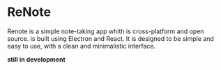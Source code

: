 # ReNote
Renote is a simple note-taking app whith is cross-platform and open source.
is built using Electron and React. It is designed to be simple and easy to use, with a clean and minimalistic interface.

**still in development**